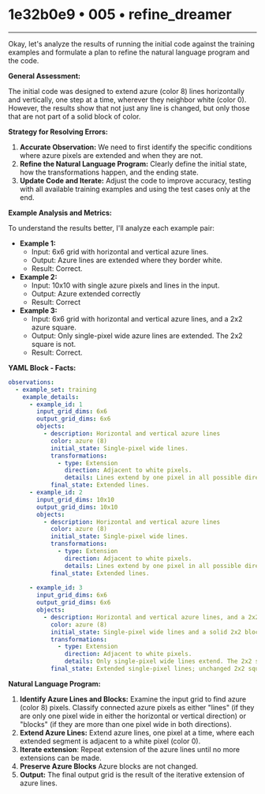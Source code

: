 # 1e32b0e9 • 005 • refine_dreamer

---
Okay, let's analyze the results of running the initial code against the training examples and formulate a plan to refine the natural language program and the code.

**General Assessment:**

The initial code was designed to extend azure (color 8) lines horizontally and vertically, one step at a time, wherever they neighbor white (color 0). However, the results show that not just any line is changed, but only those that are not part of a solid block of color.

**Strategy for Resolving Errors:**
1.  **Accurate Observation:** We need to first identify the specific conditions where azure pixels are extended and when they are not.
2.  **Refine the Natural Language Program:** Clearly define the initial state, how the transformations happen, and the ending state.
3. **Update Code and Iterate:** Adjust the code to improve accuracy, testing with all available training examples and using the test cases only at the end.

**Example Analysis and Metrics:**

To understand the results better, I'll analyze each example pair:

*   **Example 1:**
    *   Input: 6x6 grid with horizontal and vertical azure lines.
    *   Output: Azure lines are extended where they border white.
    *   Result: Correct.
*   **Example 2:**
    *    Input: 10x10 with single azure pixels and lines in the input.
    *   Output: Azure extended correctly
    *   Result: Correct
*   **Example 3:**
    *   Input: 6x6 grid with horizontal and vertical azure lines, and a 2x2 azure square.
    *   Output: Only single-pixel wide azure lines are extended. The 2x2 square is not.
    *   Result: Correct.

**YAML Block - Facts:**

```yaml
observations:
  - example_set: training
    example_details:
      - example_id: 1
        input_grid_dims: 6x6
        output_grid_dims: 6x6
        objects:
          - description: Horizontal and vertical azure lines
            color: azure (8)
            initial_state: Single-pixel wide lines.
            transformations:
              - type: Extension
                direction: Adjacent to white pixels.
                details: Lines extend by one pixel in all possible directions.
            final_state: Extended lines.
      - example_id: 2
        input_grid_dims: 10x10
        output_grid_dims: 10x10
        objects:
          - description: Horizontal and vertical azure lines
            color: azure (8)
            initial_state: Single-pixel wide lines.
            transformations:
              - type: Extension
                direction: Adjacent to white pixels.
                details: Lines extend by one pixel in all possible directions.
            final_state: Extended lines.
        
      - example_id: 3
        input_grid_dims: 6x6
        output_grid_dims: 6x6
        objects:
          - description: Horizontal and vertical azure lines, and a 2x2 azure square.
            color: azure (8)
            initial_state: Single-pixel wide lines and a solid 2x2 block.
            transformations:
              - type: Extension
                direction: Adjacent to white pixels.
                details: Only single-pixel wide lines extend. The 2x2 square does not change.
            final_state: Extended single-pixel lines; unchanged 2x2 square.
```

**Natural Language Program:**

1.  **Identify Azure Lines and Blocks:** Examine the input grid to find azure (color 8) pixels. Classify connected azure pixels as either "lines" (if they are only one pixel wide in either the horizontal or vertical direction) or "blocks" (if they are more than one pixel wide in both directions).
2.  **Extend Azure Lines:** Extend azure lines, one pixel at a time, where each extended segment is adjacent to a white pixel (color 0).
3.  **Iterate extension**: Repeat extension of the azure lines until no more extensions can be made.
4. **Preserve Azure Blocks** Azure blocks are not changed.
5.  **Output:** The final output grid is the result of the iterative extension of azure lines.


